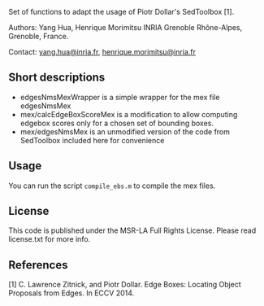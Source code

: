 Set of functions to adapt the usage of Piotr Dollar's SedToolbox [1].

Authors: Yang Hua, Henrique Morimitsu
INRIA Grenoble Rhône-Alpes, Grenoble, France.

Contact: yang.hua@inria.fr, henrique.morimitsu@inria.fr


Short descriptions
------------------
- edgesNmsMexWrapper is a simple wrapper for the mex file edgesNmsMex
- mex/calcEdgeBoxScoreMex is a modification to allow computing edgebox scores
  only for a chosen set of bounding boxes.
- mex/edgesNmsMex is an unmodified version of the code from SedToolbox included
  here for convenience


Usage
-----
You can run the script `compile_ebs.m` to compile the mex files.


License
-------
This code is published under the MSR-LA Full Rights License.
Please read license.txt for more info.


References
----------
[1] C. Lawrence Zitnick, and Piotr Dollar. Edge Boxes: Locating Object Proposals
    from Edges. In ECCV 2014.
    
